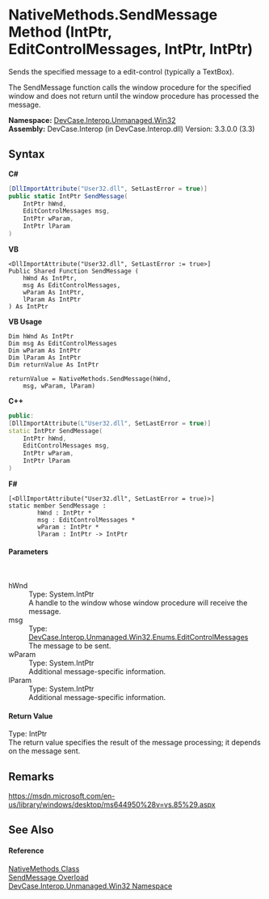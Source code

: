 # NativeMethods.SendMessage Method (IntPtr, EditControlMessages, IntPtr, IntPtr)
 

Sends the specified message to a edit-control (typically a TextBox). 

 The SendMessage function calls the window procedure for the specified window and does not return until the window procedure has processed the message.

**Namespace:**&nbsp;<a href="N_DevCase_Interop_Unmanaged_Win32">DevCase.Interop.Unmanaged.Win32</a><br />**Assembly:**&nbsp;DevCase.Interop (in DevCase.Interop.dll) Version: 3.3.0.0 (3.3)

## Syntax

**C#**<br />
``` C#
[DllImportAttribute("User32.dll", SetLastError = true)]
public static IntPtr SendMessage(
	IntPtr hWnd,
	EditControlMessages msg,
	IntPtr wParam,
	IntPtr lParam
)
```

**VB**<br />
``` VB
<DllImportAttribute("User32.dll", SetLastError := true>]
Public Shared Function SendMessage ( 
	hWnd As IntPtr,
	msg As EditControlMessages,
	wParam As IntPtr,
	lParam As IntPtr
) As IntPtr
```

**VB Usage**<br />
``` VB Usage
Dim hWnd As IntPtr
Dim msg As EditControlMessages
Dim wParam As IntPtr
Dim lParam As IntPtr
Dim returnValue As IntPtr

returnValue = NativeMethods.SendMessage(hWnd, 
	msg, wParam, lParam)
```

**C++**<br />
``` C++
public:
[DllImportAttribute(L"User32.dll", SetLastError = true)]
static IntPtr SendMessage(
	IntPtr hWnd, 
	EditControlMessages msg, 
	IntPtr wParam, 
	IntPtr lParam
)
```

**F#**<br />
``` F#
[<DllImportAttribute("User32.dll", SetLastError = true)>]
static member SendMessage : 
        hWnd : IntPtr * 
        msg : EditControlMessages * 
        wParam : IntPtr * 
        lParam : IntPtr -> IntPtr 

```


#### Parameters
&nbsp;<dl><dt>hWnd</dt><dd>Type: System.IntPtr<br />A handle to the window whose window procedure will receive the message.</dd><dt>msg</dt><dd>Type: <a href="T_DevCase_Interop_Unmanaged_Win32_Enums_EditControlMessages">DevCase.Interop.Unmanaged.Win32.Enums.EditControlMessages</a><br />The message to be sent.</dd><dt>wParam</dt><dd>Type: System.IntPtr<br />Additional message-specific information.</dd><dt>lParam</dt><dd>Type: System.IntPtr<br />Additional message-specific information.</dd></dl>

#### Return Value
Type: IntPtr<br />The return value specifies the result of the message processing; it depends on the message sent.

## Remarks
<a href="https://msdn.microsoft.com/en-us/library/windows/desktop/ms644950%28v=vs.85%29.aspx" target="_blank">https://msdn.microsoft.com/en-us/library/windows/desktop/ms644950%28v=vs.85%29.aspx</a>

## See Also


#### Reference
<a href="T_DevCase_Interop_Unmanaged_Win32_NativeMethods">NativeMethods Class</a><br /><a href="Overload_DevCase_Interop_Unmanaged_Win32_NativeMethods_SendMessage">SendMessage Overload</a><br /><a href="N_DevCase_Interop_Unmanaged_Win32">DevCase.Interop.Unmanaged.Win32 Namespace</a><br />